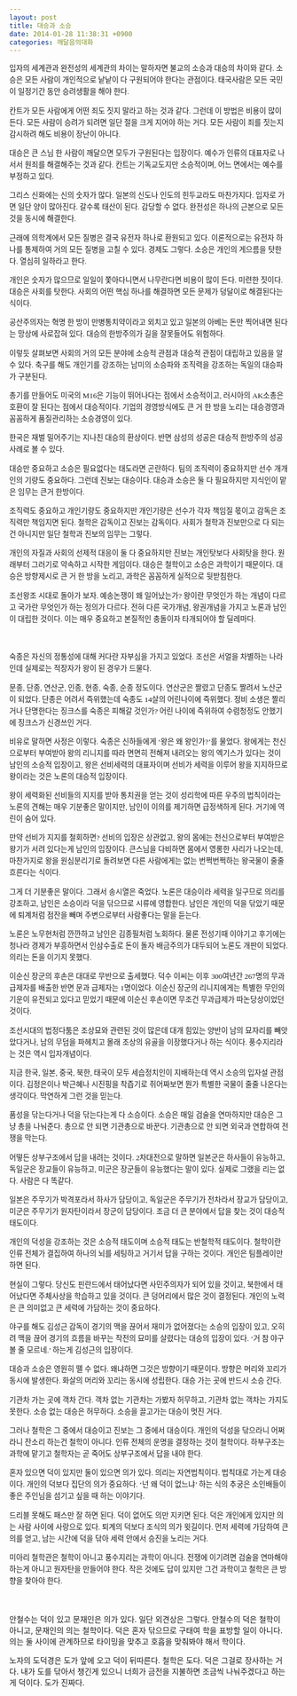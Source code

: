 ```yaml
---
layout: post
title: 대승과 소승
date: 2014-01-28 11:38:31 +0900
categories: 깨달음의대화
---
```

<p style="font-family: 바탕; font-size: 10pt; letter-spacing: 0px; line-height: 21px;">
  입자의 세계관과 완전성의 세계관의 차이는 말하자면 불교의 소승과 대승의 차이와 같다. 소승은 모든 사람이 개인적으로 낱낱이 다 구원되어야 한다는 관점이다. 태국사람은 모든 국민이 일정기간 동안 승려생활을 해야 한다.
</p>

  


<p style="font-family: 바탕; font-size: 10pt; letter-spacing: 0px; line-height: 21px;">
  칸트가 모든 사람에게 어떤 죄도 짓지 말라고 하는 것과 같다. 그런데 이 방법은 비용이 많이 든다. 모든 사람이 승려가 되려면 일단 절을 크게 지어야 하는 거다. 모든 사람이 죄를 짓는지 감시하려 해도 비용이 장난이 아니다.
</p>

  


<p style="font-family: 바탕; font-size: 10pt; letter-spacing: 0px; line-height: 21px;">
  대승은 큰 스님 한 사람이 깨달으면 모두가 구원된다는 입장이다. 예수가 인류의 대표자로 나서서 원죄를 해결해주는 것과 같다. 칸트는 기독교도지만 소승적이며, 어느 면에서는 예수를 부정하고 있다.
</p>

  


<p style="font-family: 바탕; font-size: 10pt; letter-spacing: 0px; line-height: 21px;">
  그리스 신화에는 신의 숫자가 많다. 일본의 신도나 인도의 힌두교라도 마찬가지다. 입자로 가면 일단 양이 많아진다. 갈수록 태산이 된다. 감당할 수 없다. 완전성은 하나의 근본으로 모든 것을 동시에 해결한다.
</p>

  


<p style="font-family: 바탕; font-size: 10pt; letter-spacing: 0px; line-height: 21px;">
  근래에 의학계에서 모든 질병은 결국 유전자 하나로 환원되고 있다. 이론적으로는 유전자 하나를 통제하여 거의 모든 질병을 고칠 수 있다. 경제도 그렇다. 소승은 개인의 게으름을 탓한다. 열심히 일하라고 한다.
</p>

  


<p style="font-family: 바탕; font-size: 10pt; letter-spacing: 0px; line-height: 21px;">
  개인은 숫자가 많으므로 일일이 쫓아다니면서 나무란다면 비용이 많이 든다. 미련한 짓이다. 대승은 사회를 탓한다. 사회의 어떤 핵심 하나를 해결하면 모든 문제가 덩달이로 해결된다는 식이다.
</p>

  


<p style="font-family: 바탕; font-size: 10pt; letter-spacing: 0px; line-height: 21px;">
  공산주의자는 혁명 한 방이 만병통치약이라고 외치고 있고 일본의 아베는 돈만 찍어내면 된다는 망상에 사로잡혀 있다. 대승의 한방주의가 길을 잘못들어도 위험하다.
</p>

  


<p style="font-family: 바탕; font-size: 10pt; letter-spacing: 0px; line-height: 21px;">
  이렇듯 살펴보면 사회의 거의 모든 분야에 소승적 관점과 대승적 관점이 대립하고 있음을 알 수 있다. 축구를 해도 개인기를 강조하는 남미의 소승파와 조직력을 강조하는 독일의 대승파가 구분된다.
</p>

  


<p style="font-family: 바탕; font-size: 10pt; letter-spacing: 0px; line-height: 21px;">
  총기를 만들어도 미국의 M16은 기능이 뛰어나다는 점에서 소승적이고, 러시아의 AK소총은 호환이 잘 된다는 점에서 대승적이다. 기업의 경영방식에도 큰 거 한 방을 노리는 대승경영과 꼼꼼하게 품질관리하는 소승경영이 있다.
</p>

  


<p style="font-family: 바탕; font-size: 10pt; letter-spacing: 0px; line-height: 21px;">
  한국은 재벌 밀어주기는 지나친 대승의 환상이다. 반면 삼성의 성공은 대승적 한방주의 성공사례로 볼 수 있다.
</p>

  


<p style="font-family: 바탕; font-size: 10pt; letter-spacing: 0px; line-height: 21px;">
  대승만 중요하고 소승은 필요없다는 태도라면 곤란하다. 팀의 조직력이 중요하지만 선수 개개인의 기량도 중요하다. 그런데 진보는 대승이다. 대승과 소승은 둘 다 필요하지만 지식인이 맡은 임무는 큰거 한방이다.
</p>

  


<p style="font-family: 바탕; font-size: 10pt; letter-spacing: 0px; line-height: 21px;">
  조직력도 중요하고 개인기량도 중요하지만 개인기량은 선수가 각자 책임질 몫이고 감독은 조직력만 책임지면 된다. 철학은 감독이고 진보는 감독이다. 사회가 철학과 진보만으로 다 되는건 아니지만 일단 철학과 진보의 임무는 그렇다.
</p>

  


<p style="font-family: 바탕; font-size: 10pt; letter-spacing: 0px; line-height: 21px;">
  개인의 자질과 사회의 선제적 대응이 둘 다 중요하지만 진보는 개인탓보다 사회탓을 한다. 원래부터 그러기로 약속하고 시작한 게임이다. 대승은 철학이고 소승은 과학이기 때문이다. 대승은 방향제시로 큰 거 한 방을 노리고, 과학은 꼼꼼하게 실적으로 뒷받침한다.
</p>

  


<p style="font-family: 바탕; font-size: 10pt; letter-spacing: 0px; line-height: 21px;">
  조선왕조 시대로 돌아가 보자. 예송논쟁이 왜 일어났는가? 왕이란 무엇인가 하는 개념이 다르고 국가란 무엇인가 하는 정의가 다르다. 전혀 다른 국가개념, 왕권개념을 가지고 노론과 남인이 대립한 것이다. 이는 매우 중요하고 본질적인 충돌이자 타개되어야 할 딜레마다.
</p>

<p style="font-family: 바탕; font-size: 10pt; letter-spacing: 0px; line-height: 21px;">
  <br />
</p>

<p style="font-family: 바탕; font-size: 10pt; letter-spacing: 0px; line-height: 21px;">
  숙종은 자신의 정통성에 대해 커다란 자부심을 가지고 있었다. 조선은 서얼을 차별하는 나라인데 실제로는 적장자가 왕이 된 경우가 드물다.
</p>

  


<p style="font-family: 바탕; font-size: 10pt; letter-spacing: 0px; line-height: 21px;">
  문종, 단종, 연산군, 인종, 현종, 숙종, 순종 정도이다. 연산군은 짤렸고 단종도 짤려서 노산군이 되었다. 단종은 어려서 즉위했는데 숙종도 14살의 어린나이에 즉위했다. 정비 소생은 짤리거나 단명한다는 징크스를 숙종은 피해갈 것인가? 어린 나이에 즉위하여 수렴청정도 안했기에 징크스가 신경쓰인 거다.
</p>

  


<p style="font-family: 바탕; font-size: 10pt; letter-spacing: 0px; line-height: 21px;">
  비유로 말하면 사정은 이렇다. 숙종은 신하들에게 ‘왕은 왜 왕인가?’를 물었다. 왕에게는 천신으로부터 부여받아 왕의 리니지를 따라 면면히 전해져 내려오는 왕의 엑기스가 있다는 것이 남인의 소승적 입장이고, 왕은 선비세력의 대표자이며 선비가 세력을 이루어 왕을 지지하므로 왕이라는 것은 노론의 대승적 입장이다.
</p>

  


<p style="font-family: 바탕; font-size: 10pt; letter-spacing: 0px; line-height: 21px;">
  왕이 세력화된 선비들의 지지를 받아 통치권을 얻는 것이 성리학에 따른 우주의 법칙이라는 노론의 견해는 매우 기분좋은 말이지만, 남인이 이의를 제기하면 급정색하게 된다. 거기에 역린이 숨어 있다.
</p>

  


<p style="font-family: 바탕; font-size: 10pt; letter-spacing: 0px; line-height: 21px;">
  만약 선비가 지지를 철회하면? 선비의 입장은 상관없고, 왕의 몸에는 천신으로부터 부여받은 왕기가 서려 있다는게 남인의 입장이다. 큰스님을 다비하면 몸에서 영롱한 사리가 나오는데, 마찬가지로 왕을 원심분리기로 돌려보면 다른 사람에게는 없는 번쩍번쩍하는 왕국물이 줄줄 흐른다는 식이다.
</p>

  


<p style="font-family: 바탕; font-size: 10pt; letter-spacing: 0px; line-height: 21px;">
  그게 더 기분좋은 말이다. 그래서 송시열은 죽었다. 노론은 대승이라 세력을 일구므로 의리를 강조하고, 남인은 소승이라 덕을 닦으므로 시류에 영합한다. 남인은 개인의 덕을 닦았기 때문에 퇴계처럼 점잔을 빼며 주변으로부터 사람좋다는 말을 듣는다.
</p>

  


<p style="font-family: 바탕; font-size: 10pt; letter-spacing: 0px; line-height: 21px;">
  노론은 노무현처럼 깐깐하고 남인은 김종필처럼 노회하다. 물론 전성기때 이야기고 후기에는 청나라 경제가 부흥하면서 인삼수출로 돈이 돌자 배금주의가 대두되어 노론도 개판이 되었다. 의리는 돈을 이기지 못했다.
</p>

  


<p style="font-family: 바탕; font-size: 10pt; letter-spacing: 0px; line-height: 21px;">
  이순신 장군의 후손은 대대로 무반으로 출세했다. 덕수 이씨는 이후 300여년간 267명의 무과 급제자를 배출한 반면 문과 급제자는 1명이었다. 이순신 장군의 리니지에게는 특별한 무인의 기운이 유전되고 있다고 믿었기 때문에 이순신 후손이면 무조건 무과급제가 따논당상이었던 것이다.
</p>

  


<p style="font-family: 바탕; font-size: 10pt; letter-spacing: 0px; line-height: 21px;">
  조선시대의 법정다툼은 조상묘와 관련된 것이 많은데 대개 힘있는 양반이 남의 묘자리를 빼앗았다거나, 남의 무덤을 파헤치고 몰래 조상의 유골을 이장했다거나 하는 식이다. 풍수지리라는 것은 역시 입자개념이다.
</p>

  


<p style="font-family: 바탕; font-size: 10pt; letter-spacing: 0px; line-height: 21px;">
  지금 한국, 일본, 중국, 북한, 태국이 모두 세습정치인이 지배하는데 역시 소승의 입자설 관점이다. 김정은이나 박근혜나 시진핑을 착즙기로 쥐어짜보면 뭔가 특별한 국물이 줄줄 나온다는 생각이다. 막연하게 그런 것을 믿는다.
</p>

  


<p style="font-family: 바탕; font-size: 10pt; letter-spacing: 0px; line-height: 21px;">
  품성을 닦는다거나 덕을 닦는다는게 다 소승이다. 소승은 매일 검술을 연마하지만 대승은 그냥 총을 나눠준다. 총으로 안 되면 기관총으로 바꾼다. 기관총으로 안 되면 외국과 연합하여 전쟁을 막는다.
</p>

  


<p style="font-family: 바탕; font-size: 10pt; letter-spacing: 0px; line-height: 21px;">
  어떻든 상부구조에서 답을 내려는 것이다. 2차대전으로 말하면 일본군은 하사들이 유능하고, 독일군은 장교들이 유능하고, 미군은 장군들이 유능했다는 말이 있다. 실제로 그랬을 리는 없다. 사람은 다 똑같다.
</p>

  


<p style="font-family: 바탕; font-size: 10pt; letter-spacing: 0px; line-height: 21px;">
  일본은 주무기가 박격포라서 하사가 담당이고, 독일군은 주무기가 전차라서 장교가 담당이고, 미군은 주무기가 원자탄이라서 장군이 담당이다. 조금 더 큰 분야에서 답을 찾는 것이 대승적 태도이다.
</p>

  


<p style="font-family: 바탕; font-size: 10pt; letter-spacing: 0px; line-height: 21px;">
  개인의 덕성을 강조하는 것은 소승적 태도이며 소승적 태도는 반철학적 태도이다. 철학이란 인류 전체가 결집하여 하나의 뇌를 세팅하고 거기서 답을 구하는 것이다. 개인은 팀플레이만 하면 된다.
</p>

  


<p style="font-family: 바탕; font-size: 10pt; letter-spacing: 0px; line-height: 21px;">
  현실이 그렇다. 당신도 핀란드에서 태어났다면 사민주의자가 되어 있을 것이고, 북한에서 태어났다면 주체사상을 학습하고 있을 것이다. 큰 덩어리에서 많은 것이 결정된다. 개인의 노력은 큰 의미없고 큰 세력에 가담하는 것이 중요하다.
</p>

  


<p style="font-family: 바탕; font-size: 10pt; letter-spacing: 0px; line-height: 21px;">
  야구를 해도 김성근 감독이 경기의 맥을 끊어서 재미가 없어졌다는 소승의 입장이 있고, 오히려 맥을 끊어 경기의 흐름을 바꾸는 작전의 묘미를 살렸다는 대승의 입장이 있다. ‘거 참 야구 볼 줄 모르네.’ 하는게 김성근의 입장이다.
</p>

  


<p style="font-family: 바탕; font-size: 10pt; letter-spacing: 0px; line-height: 21px;">
  대승과 소승은 영원히 뗄 수 없다. 왜냐하면 그것은 방향이기 때문이다. 방향은 머리와 꼬리가 동시에 발생한다. 화살의 머리와 꼬리는 동시에 성립한다. 대승 가는 곳에 반드시 소승 간다.
</p>

  


<p style="font-family: 바탕; font-size: 10pt; letter-spacing: 0px; line-height: 21px;">
  기관차 가는 곳에 객차 간다. 객차 없는 기관차는 가봤자 허무하고, 기관차 없는 객차는 가지도 못한다. 소승 없는 대승은 허무하다. 소승을 끌고가는 대승이 멋진 거다.
</p>

  


<p style="font-family: 바탕; font-size: 10pt; letter-spacing: 0px; line-height: 21px;">
  그러나 철학은 그 중에서 대승이고 진보는 그 중에서 대승이다. 개인의 덕성을 닦으라니 어쩌라니 잔소리 하는건 철학이 아니다. 인류 전체의 운명을 결정하는 것이 철학이다. 하부구조는 과학에 맡기고 철학자는 곧 죽어도 상부구조에서 답을 내야 한다.
</p>

  


<p style="font-family: 바탕; font-size: 10pt; letter-spacing: 0px; line-height: 21px;">
  혼자 있으면 덕이 있지만 둘이 있으면 의가 있다. 의리는 자연법칙이다. 법칙대로 가는게 대승이다. 개인의 덕보다 집단의 의가 중요하다. ‘넌 왜 덕이 없느냐’ 하는 식의 추궁은 소인배들이 좋은 주인님을 섬기고 싶을 때 하는 이야기다.
</p>

  


<p style="font-family: 바탕; font-size: 10pt; letter-spacing: 0px; line-height: 21px;">
  드리블 못해도 패스만 잘 하면 된다. 덕이 없어도 의만 지키면 된다. 덕은 개인에게 있지만 의는 사람 사이에 사랑으로 있다. 퇴계의 덕보다 조식의 의가 윗길이다. 먼저 세력에 가담하여 큰 의를 얻고, 남는 시간에 덕을 닦아 세력 안에서 승진을 노리는 거다.
</p>

  


<p style="font-family: 바탕; font-size: 10pt; letter-spacing: 0px; line-height: 21px;">
  미아리 철학관은 철학이 아니고 풍수지리는 과학이 아니다. 전쟁에 이기려면 검술을 연마해야 하는게 아니고 원자탄을 만들어야 한다. 작은 것에도 답이 있지만 그건 과학이고 철학은 큰 방향을 찾아야 한다.
</p>

<p style="font-family: 바탕; font-size: 10pt; letter-spacing: 0px; line-height: 21px;">
  <br />
</p>

안철수는 덕이 있고 문재인은 의가 있다. 일단 외견상은 그렇다. 안철수의 덕은 철학이 아니고, 문재인의 의는 철학이다. 덕은 혼자 닦으므로 구태여 학을 표방할 일이 아니다. 의는 둘 사이에 관계하므로 타이밍을 맞추고 호흡을 맞춰봐야 해서 학이다.

  


노자의 도덕경은 도가 앞에 오고 덕이 뒤따른다. 철학은 도다. 덕은 그걸로 장사하는 거다. 내가 도를 닦아서 챙긴게 있으니 너희가 금전을 지불하면 조금씩 나눠주겠다고 하는게 덕이다. 도가 진짜다.